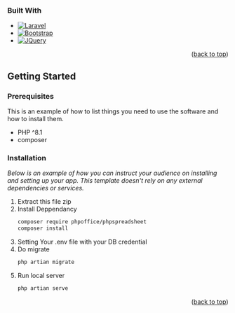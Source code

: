 ### Built With

* [![Laravel][Laravel.com]][Laravel-url]
* [![Bootstrap][Bootstrap.com]][Bootstrap-url]
* [![JQuery][JQuery.com]][JQuery-url]

<p align="right">(<a href="#readme-top">back to top</a>)</p>



<!-- GETTING STARTED -->
## Getting Started

### Prerequisites

This is an example of how to list things you need to use the software and how to install them.
* PHP ^8.1
* composer

### Installation

_Below is an example of how you can instruct your audience on installing and setting up your app. This template doesn't rely on any external dependencies or services._

1. Extract this file zip
2. Install Deppendancy
   ```sh
   composer require phpoffice/phpspreadsheet
   composer install
   ```
3. Setting Your .env file with your DB  credential
4. Do migrate
   ```sh
   php artian migrate
   ```
5. Run local server
   ```sh
   php artian serve
   ```

<p align="right">(<a href="#readme-top">back to top</a>)</p>

[Laravel.com]: https://img.shields.io/badge/Laravel-FF2D20?style=for-the-badge&logo=laravel&logoColor=white
[Laravel-url]: https://laravel.com
[Bootstrap.com]: https://img.shields.io/badge/Bootstrap-563D7C?style=for-the-badge&logo=bootstrap&logoColor=white
[Bootstrap-url]: https://getbootstrap.com
[JQuery.com]: https://img.shields.io/badge/jQuery-0769AD?style=for-the-badge&logo=jquery&logoColor=white
[JQuery-url]: https://jquery.com 